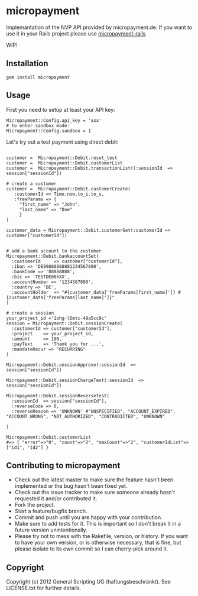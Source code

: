 # micropayment

Implemantation of the NVP API provided by micropayment.de.
If you want to use it in your Rails project please use [micropayment-rails](https://github.com/GeneralScripting/micropayment-rails)


WIP!

## Installation

    gem install micropayment

## Usage

First you need to setup at least your API key:

    Micropayment::Config.api_key = 'xxx'
    # to enter sandbox mode:
    Micropayment::Config.sandbox = 1

Let's try out a test payment using direct debit:

```

customer =  Micropayment::Debit.reset_test
customer =  Micropayment::Debit.customerList
customer =  Micropayment::Debit.transactionList((:sessionId  => session["sessionId"])

# create a customer
customer =  Micropayment::Debit.customerCreate(
   :customerId => Time.now.to_i.to_s, 
   :freeParams => {
     "first_name" => "John", 
     "last_name" => "Doe"
     }
)

customer_data = Micropayment::Debit.customerGet(:customerId => customer["customerId"])


# add a bank account to the customer
Micropayment::Debit.bankaccountSet(
  :customerId     => customer["customerId"],
  :iban => 'DE89888888881234567890', 
  :bankCode => '88888888',
  :bic => 'TESTDE00XXX',
  :accountNumber => '1234567890',
  :country => 'DE',
  :accountHolder  => "#{customer_data['freeParams[first_name]']} #{customer_data['freeParams[last_name]']}"
)

# create a session
your_project_id ='1ohg-l6mtc-49a5cc9c' 
session = Micropayment::Debit.sessionCreate(
  :customerId => customer["customerId"],
  :project    => your_project_id,
  :amount     => 100,
  :payText    => 'Thank you for ...',
  :mandateRecur => "RECURRING"
)

Micropayment::Debit.sessionApprove(:sessionId  => session["sessionId"])

Micropayment::Debit.sessionChargeTest(:sessionId  => session["sessionId"])

Micropayment::Debit.sessionReverseTest(
  :sessionId  => session["sessionId"],
  :reverseCode => 0,
  :reverseReason => 'UNKNOWN' #"UNSPECIFIED", "ACCOUNT_EXPIRED", "ACCOUNT_WRONG", "NOT_AUTHORIZED", "CONTRADICTED", "UNKNOWN"

)
```

```
Micropayment::Debit.customerList
#=> { "error"=>"0", "count"=>"2", "maxCount"=>"2", "customerIdList"=>["id1", "id2"] }
```


## Contributing to micropayment
 
* Check out the latest master to make sure the feature hasn't been implemented or the bug hasn't been fixed yet.
* Check out the issue tracker to make sure someone already hasn't requested it and/or contributed it.
* Fork the project.
* Start a feature/bugfix branch.
* Commit and push until you are happy with your contribution.
* Make sure to add tests for it. This is important so I don't break it in a future version unintentionally.
* Please try not to mess with the Rakefile, version, or history. If you want to have your own version, or is otherwise necessary, that is fine, but please isolate to its own commit so I can cherry-pick around it.

## Copyright

Copyright (c) 2012 General Scripting UG (haftungsbeschränkt). See LICENSE.txt for further details.

